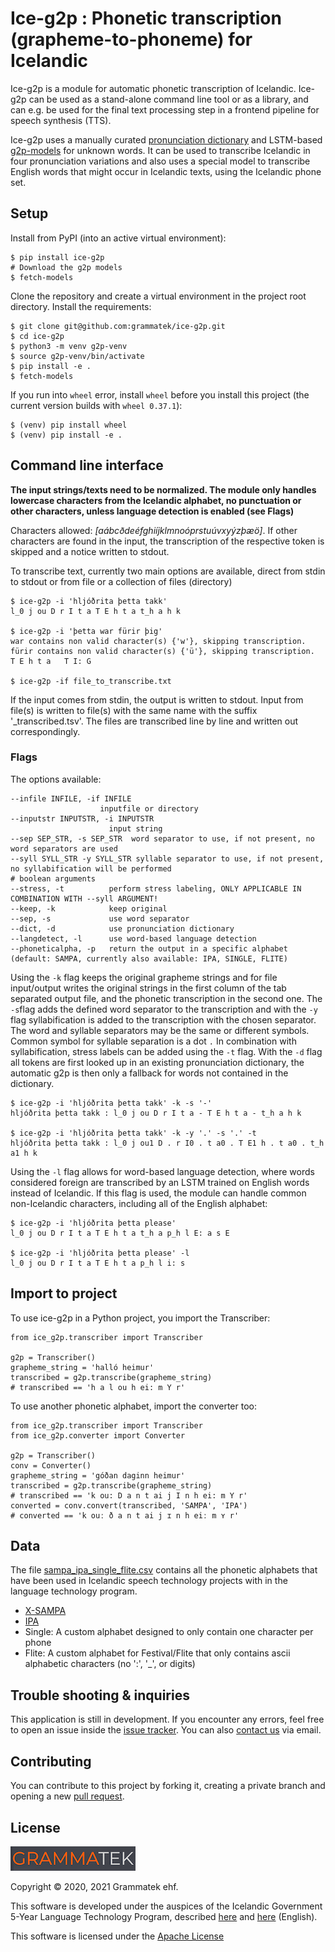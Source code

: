 # Ice-g2p : Phonetic transcription (grapheme-to-phoneme) for Icelandic

Ice-g2p is a module for automatic phonetic transcription of Icelandic. Ice-g2p can be used as a stand-alone
command line tool or as a library, and can e.g. be used for the final text processing step in a frontend
pipeline for speech synthesis (TTS).

Ice-g2p uses a manually curated [pronunciation dictionary](https://github.com/grammatek/iceprondict)
and LSTM-based [g2p-models](https://github.com/grammatek/g2p-lstm) for unknown words. It can be used
to transcribe Icelandic in four pronunciation variations and also uses a special model to transcribe
English words that might occur in Icelandic texts, using the Icelandic phone set.

## Setup

Install from PyPI (into an active virtual environment): 

    $ pip install ice-g2p
    # Download the g2p models
    $ fetch-models     
    
Clone the repository and create a virtual environment in the project root directory. Install the requirements:

    $ git clone git@github.com:grammatek/ice-g2p.git
    $ cd ice-g2p
    $ python3 -m venv g2p-venv
    $ source g2p-venv/bin/activate
    $ pip install -e .
    $ fetch-models

If you run into ``wheel`` error, install ``wheel`` before you install this project (the current version builds with
`wheel 0.37.1`):

```
$ (venv) pip install wheel
$ (venv) pip install -e .
```

## Command line interface

**The input strings/texts need to be normalized. The module only handles lowercase characters from the Icelandic alphabet, no punctuation or other characters, unless language detection is enabled (see Flags)**

Characters allowed: _[aábcðdeéfghiíjklmnoóprstuúvxyýzþæö]_. If other characters are found in the input, the transcription of the respective token is skipped and a notice written to stdout.

To transcribe text, currently two main options are available, direct from stdin to stdout or from file or a collection of files (directory) 

    $ ice-g2p -i 'hljóðrita þetta takk'
	l_0 j ou D r I t a T E h t a t_h a h k

    $ ice-g2p -i 'þetta war fürir þig'
    war contains non valid character(s) {'w'}, skipping transcription.
    fürir contains non valid character(s) {'ü'}, skipping transcription.
    T E h t a   T I: G

	$ ice-g2p -if file_to_transcribe.txt

If the input comes from stdin, the output is written to stdout. Input from file(s) is written to file(s) with the same name with the suffix '_transcribed.tsv'. The files are transcribed line by line and written out correspondingly. 

### Flags

The options available:

    --infile INFILE, -if INFILE
                        inputfile or directory
  	--inputstr INPUTSTR, -i INPUTSTR
                          input string
    --sep SEP_STR, -s SEP_STR  word separator to use, if not present, no word separators are used
    --syll SYLL_STR -y SYLL_STR syllable separator to use, if not present, no syllabification will be performed
    # boolean arguments
    --stress, -t          perform stress labeling, ONLY APPLICABLE IN COMBINATION WITH --syll ARGUMENT!
  	--keep, -k            keep original
  	--sep, -s             use word separator
	--dict, -d            use pronunciation dictionary
	--langdetect, -l      use word-based language detection
    --phoneticalpha, -p   return the output in a specific alphabet (default: SAMPA, currently also available: IPA, SINGLE, FLITE)

Using the `-k` flag keeps the original grapheme strings and for file input/output writes the original strings in the first column of the tab separated output file, and the phonetic transcription in the second one.
The `-s`flag adds the defined word separator to the transcription and with the `-y` flag syllabification is added to 
the transcription with the chosen separator. The word and syllable separators may be the same or different symbols.
Common symbol for syllable separation is a dot `.` In combination with syllabification, stress labels can be added
using the `-t` flag.
With the `-d` flag all tokens are first looked up in an existing pronunciation dictionary, the automatic g2p is then 
only a fallback for words not contained in the dictionary. 

    $ ice-g2p -i 'hljóðrita þetta takk' -k -s '-'
	hljóðrita þetta takk : l_0 j ou D r I t a - T E h t a - t_h a h k

	$ ice-g2p -i 'hljóðrita þetta takk' -k -y '.' -s '.' -t
	hljóðrita þetta takk : l_0 j ou1 D . r I0 . t a0 . T E1 h . t a0 . t_h a1 h k

Using the `-l` flag allows for word-based language detection, where words considered foreign are transcribed by an LSTM trained on English words instead of Icelandic. If this flag is used, the module can handle common non-Icelandic characters, including all of the English alphabet:

    $ ice-g2p -i 'hljóðrita þetta please'
	l_0 j ou D r I t a T E h t a t_h a p_h l E: a s E
	
	$ ice-g2p -i 'hljóðrita þetta please' -l
	l_0 j ou D r I t a T E h t a p_h l i: s

## Import to project

To use ice-g2p in a Python project, you import the Transcriber:

    from ice_g2p.transcriber import Transcriber

    g2p = Transcriber()
    grapheme_string = 'halló heimur'
    transcribed = g2p.transcribe(grapheme_string)
    # transcribed == 'h a l ou h ei: m Y r'

To use another phonetic alphabet, import the converter too:

    from ice_g2p.transcriber import Transcriber
    from ice_g2p.converter import Converter
    
    g2p = Transcriber()
    conv = Converter()
    grapheme_string = 'góðan daginn heimur'
    transcribed = g2p.transcribe(grapheme_string)
    # transcribed == 'k ou: D a n t ai j I n h ei: m Y r'
    converted = conv.convert(transcribed, 'SAMPA', 'IPA')
    # converted == 'k ouː ð a n t ai j ɪ n h eiː m ʏ r'
    

## Data

The file [sampa_ipa_single_flite.csv](https://github.com/grammatek/ice-g2p/tree/master/src/ice_g2p/data/sampa_ipa_single_flite.csv) contains all the phonetic alphabets that have been used in Icelandic speech technology projects 
with in the language technology program. 

* [X-SAMPA](https://en.wikipedia.org/wiki/X-SAMPA)
* [IPA](https://www.internationalphoneticassociation.org/content/ipa-chart)
* Single: A custom alphabet designed to only contain one character per phone
* Flite: A custom alphabet for Festival/Flite that only contains ascii alphabetic characters (no ':', '_', or digits)


## Trouble shooting & inquiries

This application is still in development. If you encounter any errors, feel free to open an issue inside the
[issue tracker](https://github.com/grammatek/ice-g2p/issues). You can also [contact us](mailto:info@grammatek.com) via email.

## Contributing

You can contribute to this project by forking it, creating a private branch and opening a new [pull request](https://github.com/grammatek/ice-g2p/pulls).  

## License

[![Grammatek](grammatek-logo-small.png)](https://www.grammatek.com)

Copyright © 2020, 2021 Grammatek ehf.

This software is developed under the auspices of the Icelandic Government 5-Year Language Technology Program, described
[here](https://www.stjornarradid.is/lisalib/getfile.aspx?itemid=56f6368e-54f0-11e7-941a-005056bc530c) and
[here](https://clarin.is/media/uploads/mlt-en.pdf) (English).

This software is licensed under the [Apache License](LICENSE)
